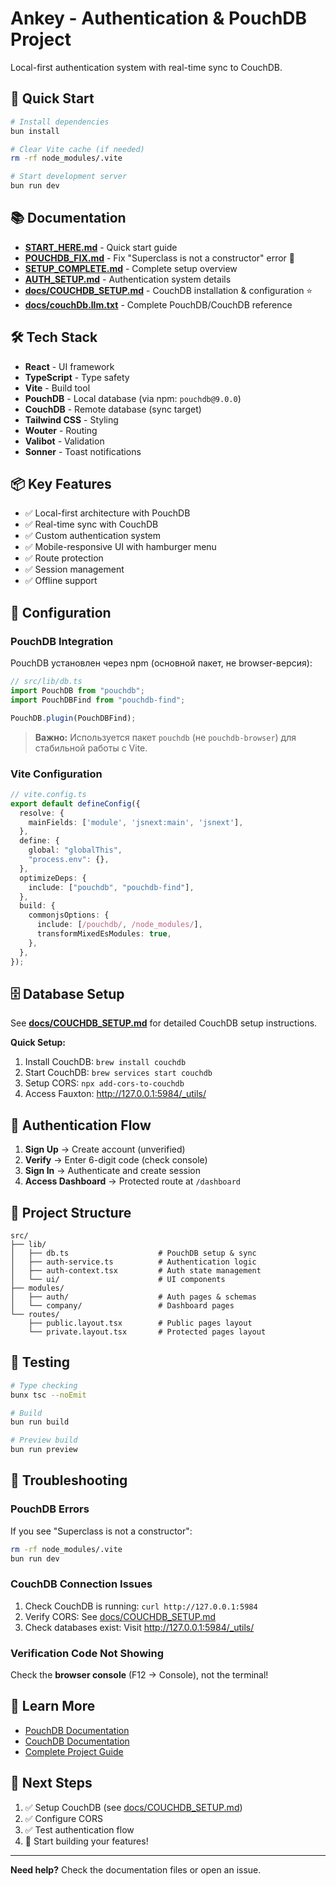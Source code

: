 # Ankey - Authentication & PouchDB Project

Local-first authentication system with real-time sync to CouchDB.

## 🚀 Quick Start

```bash
# Install dependencies
bun install

# Clear Vite cache (if needed)
rm -rf node_modules/.vite

# Start development server
bun run dev
```

## 📚 Documentation

- **[START_HERE.md](START_HERE.md)** - Quick start guide
- **[POUCHDB_FIX.md](POUCHDB_FIX.md)** - Fix "Superclass is not a constructor" error 🔧
- **[SETUP_COMPLETE.md](SETUP_COMPLETE.md)** - Complete setup overview
- **[AUTH_SETUP.md](AUTH_SETUP.md)** - Authentication system details
- **[docs/COUCHDB_SETUP.md](docs/COUCHDB_SETUP.md)** - CouchDB installation & configuration ⭐
- **[docs/couchDb.llm.txt](docs/couchDb.llm.txt)** - Complete PouchDB/CouchDB reference

## 🛠️ Tech Stack

- **React** - UI framework
- **TypeScript** - Type safety
- **Vite** - Build tool
- **PouchDB** - Local database (via npm: `pouchdb@9.0.0`)
- **CouchDB** - Remote database (sync target)
- **Tailwind CSS** - Styling
- **Wouter** - Routing
- **Valibot** - Validation
- **Sonner** - Toast notifications

## 📦 Key Features

- ✅ Local-first architecture with PouchDB
- ✅ Real-time sync with CouchDB
- ✅ Custom authentication system
- ✅ Mobile-responsive UI with hamburger menu
- ✅ Route protection
- ✅ Session management
- ✅ Offline support

## 🔧 Configuration

### PouchDB Integration

PouchDB установлен через npm (основной пакет, не browser-версия):

```typescript
// src/lib/db.ts
import PouchDB from "pouchdb";
import PouchDBFind from "pouchdb-find";

PouchDB.plugin(PouchDBFind);
```

> **Важно:** Используется пакет `pouchdb` (не `pouchdb-browser`) для стабильной работы с Vite.

### Vite Configuration

```typescript
// vite.config.ts
export default defineConfig({
  resolve: {
    mainFields: ['module', 'jsnext:main', 'jsnext'],
  },
  define: {
    global: "globalThis",
    "process.env": {},
  },
  optimizeDeps: {
    include: ["pouchdb", "pouchdb-find"],
  },
  build: {
    commonjsOptions: {
      include: [/pouchdb/, /node_modules/],
      transformMixedEsModules: true,
    },
  },
});
```

## 🗄️ Database Setup

See **[docs/COUCHDB_SETUP.md](docs/COUCHDB_SETUP.md)** for detailed CouchDB setup instructions.

**Quick Setup:**

1. Install CouchDB: `brew install couchdb`
2. Start CouchDB: `brew services start couchdb`
3. Setup CORS: `npx add-cors-to-couchdb`
4. Access Fauxton: http://127.0.0.1:5984/_utils/

## 🔐 Authentication Flow

1. **Sign Up** → Create account (unverified)
2. **Verify** → Enter 6-digit code (check console)
3. **Sign In** → Authenticate and create session
4. **Access Dashboard** → Protected route at `/dashboard`

## 📂 Project Structure

```
src/
├── lib/
│   ├── db.ts                    # PouchDB setup & sync
│   ├── auth-service.ts          # Authentication logic
│   ├── auth-context.tsx         # Auth state management
│   └── ui/                      # UI components
├── modules/
│   ├── auth/                    # Auth pages & schemas
│   └── company/                 # Dashboard pages
└── routes/
    ├── public.layout.tsx        # Public pages layout
    └── private.layout.tsx       # Protected pages layout
```

## 🧪 Testing

```bash
# Type checking
bunx tsc --noEmit

# Build
bun run build

# Preview build
bun run preview
```

## 🐛 Troubleshooting

### PouchDB Errors

If you see "Superclass is not a constructor":

```bash
rm -rf node_modules/.vite
bun run dev
```

### CouchDB Connection Issues

1. Check CouchDB is running: `curl http://127.0.0.1:5984`
2. Verify CORS: See [docs/COUCHDB_SETUP.md](docs/COUCHDB_SETUP.md#настройка-cors)
3. Check databases exist: Visit http://127.0.0.1:5984/_utils/

### Verification Code Not Showing

Check the **browser console** (F12 → Console), not the terminal!

## 📖 Learn More

- [PouchDB Documentation](https://pouchdb.com/guides/)
- [CouchDB Documentation](https://docs.couchdb.org/)
- [Complete Project Guide](docs/couchDb.llm.txt)

## 🎯 Next Steps

1. ✅ Setup CouchDB (see [docs/COUCHDB_SETUP.md](docs/COUCHDB_SETUP.md))
2. ✅ Configure CORS
3. ✅ Test authentication flow
4. 🎨 Start building your features!

---

**Need help?** Check the documentation files or open an issue.

